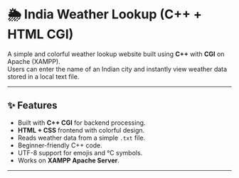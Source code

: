 # 🌦️ India Weather Lookup (C++ + HTML CGI)

A simple and colorful weather lookup website built using **C++** with **CGI** on Apache (XAMPP).  
Users can enter the name of an Indian city and instantly view weather data stored in a local text file.

---

## ✨ Features
- Built with **C++ CGI** for backend processing.
- **HTML + CSS** frontend with colorful design.
- Reads weather data from a simple `.txt` file.
- Beginner-friendly C++ code.
- UTF-8 support for emojis and °C symbols.
- Works on **XAMPP Apache Server**.

---

